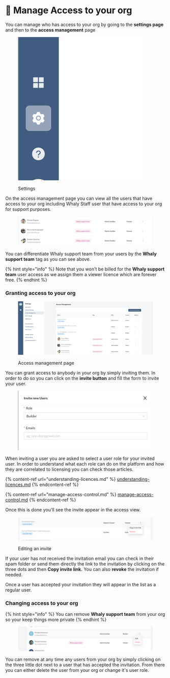 # 🔑 Manage Access to your org

You can manage who has access to your org by going to the **settings page** and then to the **access management** page

<figure><img src="../.gitbook/assets/image.png" alt=""><figcaption><p>Settings</p></figcaption></figure>

On the access management page you can view all the users that have access to your org including Whaly Staff user that have access to your org for support purposes.



<figure><img src="../.gitbook/assets/image (16).png" alt=""><figcaption></figcaption></figure>

You can differentiate Whaly support team from your users by the **Whaly support team** tag as you can see above.&#x20;

{% hint style="info" %}
Note that you won't be billed for the **Whaly support team** user access as we assign them a viewer licence which are forever free.
{% endhint %}

### Granting access to your org

<figure><img src="../.gitbook/assets/image (8) (2).png" alt=""><figcaption><p>Access management page</p></figcaption></figure>

You can grant access to anybody in your org by simply inviting them. In order to do so you can click on the **invite button** and fill the form to invite your user.&#x20;

<figure><img src="../.gitbook/assets/image (6).png" alt=""><figcaption></figcaption></figure>

When inviting a user you are asked to select a user role for your invited user. In order to understand what each role can do on the platform and how they are correlated to licensing you can check those articles.

{% content-ref url="understanding-licences.md" %}
[understanding-licences.md](understanding-licences.md)
{% endcontent-ref %}

{% content-ref url="manage-access-control.md" %}
[manage-access-control.md](manage-access-control.md)
{% endcontent-ref %}

Once this is done you'll see the invite appear in the access view.&#x20;

<figure><img src="../.gitbook/assets/image (18).png" alt=""><figcaption><p>Editing an invite</p></figcaption></figure>

If your user has not received the invitation email you can check in their spam folder or send them directly the link to the invitation by clicking on the three dots and then **Copy invite link.** You can also **revoke** the invitation if needed.

Once a user has accepted your invitation they will appear in the list as a regular user.

### Changing access to your org

{% hint style="info" %}
You can remove **Whaly support team** from your org so your keep things more private
{% endhint %}

<figure><img src="../.gitbook/assets/image (11) (2).png" alt=""><figcaption></figcaption></figure>

You can remove at any time any users from your org by simply clicking on the three little dot next to a user that has accepted the invitation. From there you can either delete the user from your org or change it's user role.
